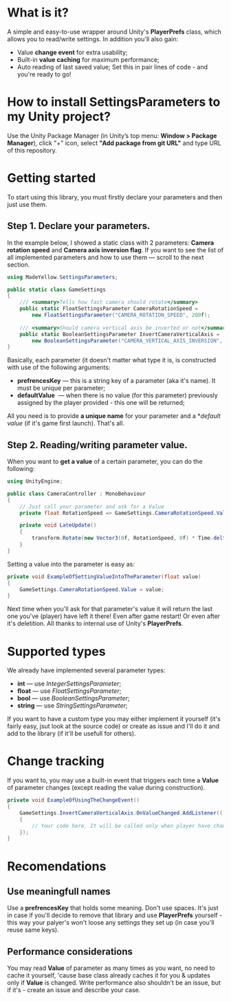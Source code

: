# What is it?
A simple and easy-to-use wrapper around Unity's **PlayerPrefs** class, which allows you to read/write settings. In addition you'll also gain:
* Value **change event** for extra usability;
* Built-in **value caching** for maximum performance;
* Auto reading of last saved value;
Set this in pair lines of code - and you're ready to go!
# How to install SettingsParameters to my Unity project?
Use the Unity Package Manager (in Unity’s top menu: **Window > Package Manager**), click "+" icon, select **"Add package from git URL"** and type URL of this repository.
# Getting started
To start using this library, you must firstly declare your parameters and then just use them.
## Step 1. Declare your parameters.
In the example below, I showed a static class with 2 parameters: **Camera rotation speed** and **Camera axis inversion flag**. If you want to see the list of all implemented parameters and how to use them — scroll to the next section.

```csharp
using MadeYellow.SettingsParameters;

public static class GameSettings
{
    /// <summary>Tells how fast camera should rotate</summary>
    public static FloatSettingsParameter CameraRotationSpeed = 
        new FloatSettingsParameter("CAMERA_ROTATION_SPEED", 200f);
    
    /// <summary>Should camera vertical axis be inverted or not</summary>
    public static BooleanSettingsParameter InvertCameraVerticalAxis = 
        new BooleanSettingsParameter("CAMERA_VERTICAL_AXIS_INVERSION", false);
}
```
Basically, each parameter (it doesn't matter what type it is, is constructed with use of the following arguments:
* **prefrencesKey** — this is a string key of a parameter (aka it's name). It must be unique per parameter;
* **defaultValue**  — when there is no value (for this parameter) previously assigned by the player provided - this one will be returned;

All you need is to provide **a unique name** for your parameter and a **default value* (if it's game first launch). That's all.
## Step 2. Reading/writing parameter value.
When you want to **get a value** of a certain parameter, you can do the following: 
```csharp
using UnityEngine;

public class CameraController : MonoBehaviour
{
    // Just call your parameter and ask for a Value
    private float RotationSpeed => GameSettings.CameraRotationSpeed.Value;

    private void LateUpdate()
    {
        transform.Rotate(new Vector3(0f, RotationSpeed, 0f) * Time.deltaTime);
    }
}
```
Setting a value into the parameter is easy as:
```csharp
private void ExampleOfSettingValueIntoTheParameter(float value)
{
    GameSettings.CameraRotationSpeed.Value = value;
}
```
Next time when you'll ask for that parameter's value it will return the last one you've (player) have left it there! Even after game restart! Or even after it's deletition. All thanks to internal use of Unity's **PlayerPrefs**.
# Supported types
We already have implemented several parameter types:
* **int** — use *IntegerSettingsParameter*;
* **float** — use *FloatSettingsParameter*;
* **bool** — use *BooleanSettingsParameter*;
* **string** — use *StringSettingsParameter*;
 
If you want to have a custom type you may either implement it yourself (it's fairly easy, jsut look at the source code) or create as issue and I'll do it and add to the library (if it'll be usefull for others).
# Change tracking
If you want to, you may use a built-in event that triggers each time a **Value** of parameter changes (except reading the value during construction).
```csharp
private void ExampleOfUsingTheChangeEvent()
{
    GameSettings.InvertCameraVerticalAxis.OnValueChanged.AddListener(() =>
    {
        // Your code here. It will be called only when player have changed value of parameter
    });
}
```
# Recomendations
## Use meaningfull names
Use a **prefrencesKey** that holds some meaning. Don't use spaces. It's just in case if you'll decide to remove that library and use **PlayerPrefs** yourself - this way your palyer's won't loose any settings they set up (in case you'll reuse same keys).
## Performance considerations
You may read **Value** of parameter as many times as you want, no need to cache it yourself, 'cause base class already caches it for you & updates only if **Value** is changed.
Write performance also shouldn't be an issue, but if it's - create an issue and describe your case.
